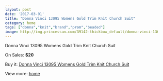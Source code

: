 ```yaml
---
layout: post
date: '2017-03-01'
title: "Donna Vinci 13095 Womens Gold Trim Knit Church Suit"
category: home
tags: ["donna","knit","brand","prom","beaded"]
image: http://img.princessan.com/39142-thickbox_default/donna-vinci-13095-womens-gold-trim-knit-church-suit.jpg
---
```

Donna Vinci 13095 Womens Gold Trim Knit Church Suit

On Sales: **$20**
<a href="https://www.princessan.com/en/18225-donna-vinci-13095-womens-gold-trim-knit-church-suit.html"><amp-img layout="responsive" width="600" height="600" src="//img.princessan.com/39142-thickbox_default/donna-vinci-13095-womens-gold-trim-knit-church-suit.jpg" alt="Donna Vinci 13095 Womens Gold Trim Knit Church Suit 0" /></a>
<a href="https://www.princessan.com/en/18225-donna-vinci-13095-womens-gold-trim-knit-church-suit.html"><amp-img layout="responsive" width="600" height="600" src="//img.princessan.com/39143-thickbox_default/donna-vinci-13095-womens-gold-trim-knit-church-suit.jpg" alt="Donna Vinci 13095 Womens Gold Trim Knit Church Suit 1" /></a>

Buy it: [Donna Vinci 13095 Womens Gold Trim Knit Church Suit](https://www.princessan.com/en/18225-donna-vinci-13095-womens-gold-trim-knit-church-suit.html "Donna Vinci 13095 Womens Gold Trim Knit Church Suit")

View more: [home](https://www.princessan.com/en/1- "home")
